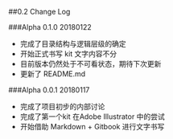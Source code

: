 ##0.2 Change Log

###Alpha 0.1.0 20180122 
* 完成了目录结构与逻辑层级的确定
* 开始正式书写 kit 文字内容不分
* 目前版本仍然处于不可看状态，期待下次更新
* 更新了 README.md


###Alpha 0.0.1 20180117 
* 完成了项目初步的内部讨论
* 完成了第一个kit 在Adobe Illustrator 中的尝试
* 开始借助 Markdown + Gitbook 进行文字书写


